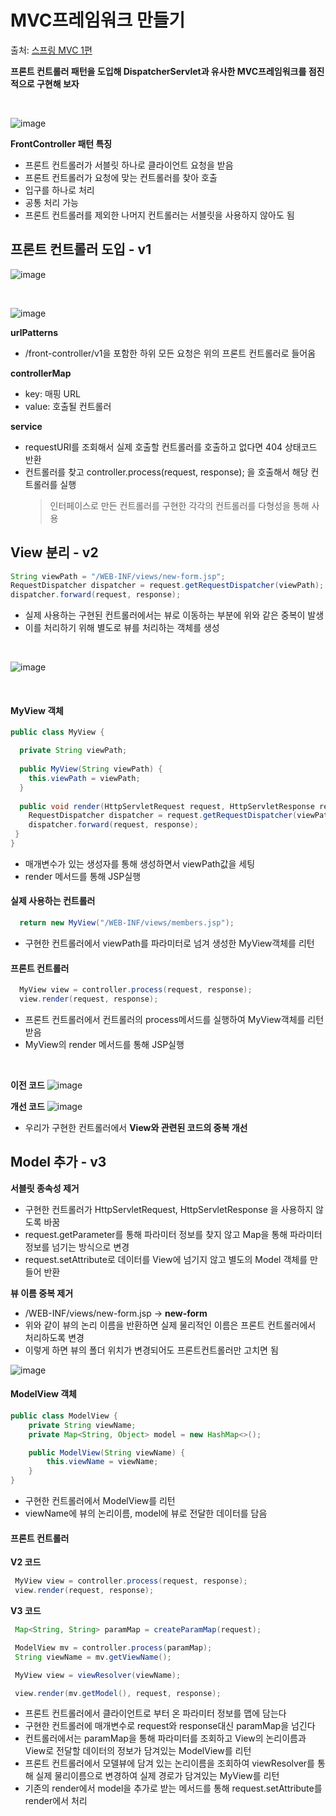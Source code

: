 # MVC프레임워크 만들기

출처: [스프링 MVC 1편](https://www.inflearn.com/course/%EC%8A%A4%ED%94%84%EB%A7%81-mvc-1/dashboard)

**프론트 컨트롤러 패턴을 도입해 DispatcherServlet과 유사한 MVC프레임워크를 점진적으로 구현해 보자**

<br>

![image](https://user-images.githubusercontent.com/83762364/188283555-3675e4bb-42d8-4b66-9850-24737f4c40b1.png)

**FrontController 패턴 특징**
* 프론트 컨트롤러가 서블릿 하나로 클라이언트 요청을 받음
* 프론트 컨트롤러가 요청에 맞는 컨트롤러를 찾아 호출
* 입구를 하나로 처리
* 공통 처리 가능
* 프론트 컨트롤러를 제외한 나머지 컨트롤러는 서블릿을 사용하지 않아도 됨

## 프론트 컨트롤러 도입 - v1

![image](https://user-images.githubusercontent.com/83762364/188283668-16aab55f-1b3b-4860-bb95-2a625e8d3fd3.png)

<br>

![image](https://user-images.githubusercontent.com/83762364/188284111-e154d363-fc16-462f-8239-b90f623a3a19.png)

**urlPatterns**
* /front-controller/v1을 포함한 하위 모든 요청은 위의 프론트 컨트롤러로 들어옴

**controllerMap**
* key: 매핑 URL
* value: 호출될 컨트롤러

**service**
* requestURI를 조회해서 실제 호출할 컨트롤러를 호출하고 없다면 404 상태코드 반환
* 컨트롤러를 찾고 controller.process(request, response); 을 호출해서 해당 컨트롤러를 실행
  > 인터페이스로 만든 컨트롤러를 구현한 각각의 컨트롤러를 다형성을 통해 사용

## View 분리 - v2



```java
String viewPath = "/WEB-INF/views/new-form.jsp";
RequestDispatcher dispatcher = request.getRequestDispatcher(viewPath);
dispatcher.forward(request, response);
```

* 실제 사용하는 구현된 컨트롤러에서는 뷰로 이동하는 부분에 위와 같은 중복이 발생
* 이를 처리하기 위해 별도로 뷰를 처리하는 객체를 생성

<br>

![image](https://user-images.githubusercontent.com/83762364/188284462-fcd8dab1-9197-4b35-8638-5f153014cc53.png)

<br>

#### MyView 객체

```java
public class MyView {

  private String viewPath;
  
  public MyView(String viewPath) {
    this.viewPath = viewPath;
  }
  
  public void render(HttpServletRequest request, HttpServletResponse response) throws ServletException, IOException {
    RequestDispatcher dispatcher = request.getRequestDispatcher(viewPath);
    dispatcher.forward(request, response);
 }
}
```

* 매개변수가 있는 생성자를 통해 생성하면서 viewPath값을 세팅
* render 메서드를 통해 JSP실행

#### 실제 사용하는 컨트롤러

```java
  return new MyView("/WEB-INF/views/members.jsp");
```

* 구현한 컨트롤러에서 viewPath를 파라미터로 넘겨 생성한 MyView객체를 리턴

#### 프론트 컨트롤러


```java
  MyView view = controller.process(request, response);
  view.render(request, response);
```

* 프론트 컨트롤러에서 컨트롤러의 process메서드를 실행하여 MyView객체를 리턴받음
* MyView의 render 메서드를 통해 JSP실행

<br>

**이전 코드**
![image](https://user-images.githubusercontent.com/83762364/188285038-d8db92fe-f6fb-4d34-8ece-5e63b50b0694.png)


**개선 코드**
![image](https://user-images.githubusercontent.com/83762364/188285098-f3773cf1-fa3e-4f21-a85a-9b14ed71054c.png)

* 우리가 구현한 컨트롤러에서 **View와 관련된 코드의 중복 개선**


## Model 추가 - v3

**서블릿 종속성 제거**
* 구현한 컨트롤러가  HttpServletRequest, HttpServletResponse 을 사용하지 않도록 바꿈
* request.getParameter를 통해 파라미터 정보를 찾지 않고 Map을 통해 파라미터 정보를 넘기는 방식으로 변경
* request.setAttribute로 데이터를 View에 넘기지 않고 별도의 Model 객체를 만들어 반환

**뷰 이름 중복 제거**
* /WEB-INF/views/new-form.jsp -> **new-form**
* 위와 같이 뷰의 논리 이름을 반환하면 실제 물리적인 이름은 프론트 컨트롤러에서 처리하도록 변경
* 이렇게 하면 뷰의 폴더 위치가 변경되어도 프론트컨트롤러만 고치면 됨

![image](https://user-images.githubusercontent.com/83762364/188301037-8e625361-8904-46a9-acca-c9dc8801446c.png)

#### ModelView 객체

```java
public class ModelView {
    private String viewName;
    private Map<String, Object> model = new HashMap<>();

    public ModelView(String viewName) {
        this.viewName = viewName;
    }
}
```

* 구현한 컨트롤러에서 ModelView를 리턴
* viewName에 뷰의 논리이름, model에 뷰로 전달한 데이터를 담음


#### 프론트 컨트롤러

**V2 코드**

```java
 MyView view = controller.process(request, response);
 view.render(request, response);
```

**V3 코드**

```java
 Map<String, String> paramMap = createParamMap(request);

 ModelView mv = controller.process(paramMap);
 String viewName = mv.getViewName();

 MyView view = viewResolver(viewName);

 view.render(mv.getModel(), request, response);
```

* 프론트 컨트롤러에서 클라이언트로 부터 온 파라미터 정보를 맵에 담는다
* 구현한 컨트롤러에 매개변수로 request와 response대신 paramMap을 넘긴다
* 컨트롤러에서는 paramMap을 통해 파라미터를 조회하고 View의 논리이름과 View로 전달할 데이터의 정보가 담겨있는 ModelView를 리턴
* 프론트 컨트롤러에서 모델뷰에 담겨 있는 논리이름을 조회하여 viewResolver를 통해 실제 물리이름으로 변경하여 실제 경로가 담겨있는 MyView를 리턴 
* 기존의 render에서 model을 추가로 받는 메서드를 통해 request.setAttribute를 render에서 처리

















